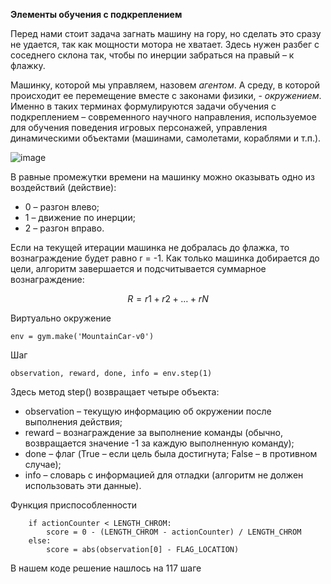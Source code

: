 
**Элементы обучения с подкреплением**

Перед нами стоит задача загнать машину на гору, но сделать это сразу не удается, так как мощности мотора не хватает. Здесь нужен разбег с соседнего склона так, чтобы по инерции забраться на правый – к флажку.

Машинку, которой мы управляем, назовем *агентом*. А среду, в которой происходит ее перемещение вместе с законами физики, - *окружением*. Именно в таких терминах формулируются задачи обучения с подкреплением – современного научного направления, используемое для обучения поведения игровых персонажей, управления динамическими объектами (машинами, самолетами, кораблями и т.п.).

![image](https://github.com/Petrowykh/belhard/assets/31277728/fc6b5503-0907-49ac-8a2b-480927c006fb)

В равные промежутки времени на машинку можно оказывать одно из воздействий (действие):

- 0 – разгон влево;
- 1 – движение по инерции;
- 2 – разгон вправо.

Если на текущей итерации машинка не добралась до флажка, то вознаграждение будет равно r = -1. Как только машинка добирается до цели, алгоритм завершается и подсчитывается суммарное вознаграждение:

$$R = r1+r2+…+rN$$

Виртуально окружение 
```
env = gym.make('MountainCar-v0')
```
Шаг
```
observation, reward, done, info = env.step(1)
```

Здесь метод step() возвращает четыре объекта:

- observation – текущую информацию об окружении после выполнения действия;
- reward – вознаграждение за выполнение команды (обычно, возвращается значение -1 за каждую выполненную команду);
- done – флаг (True – если цель была достигнута; False – в противном случае);
- info – словарь с информацией для отладки (алгоритм не должен использовать эти данные).


Функция приспособленности
```
    if actionCounter < LENGTH_CHROM:
        score = 0 - (LENGTH_CHROM - actionCounter) / LENGTH_CHROM
    else:
        score = abs(observation[0] - FLAG_LOCATION)
```
В нашем коде решение нашлось на 117 шаге
